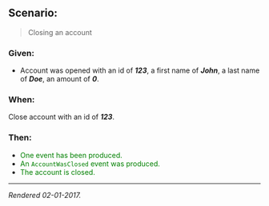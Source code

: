 ## Scenario:

> Closing an account

### Given:

- Account was opened with an id of __*123*__, a first name of __*John*__, a last name of __*Doe*__, an amount of __*0*__.

### When:

Close account with an id of __*123*__.

### Then:

- <font style='color: green !important;'>One event has been produced.</font>
- <font style='color: green !important;'>An `AccountWasClosed` event was produced.</font>
- <font style='color: green !important;'>The account is closed.</font>

---
*Rendered 02-01-2017.*
